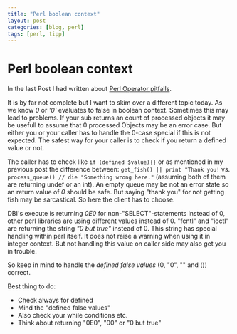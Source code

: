```yaml
---
title: "Perl boolean context"
layout: post
categories: [blog, perl]
tags: [perl, tipp]
---
```


# Perl boolean context

In the last Post I had written about [Perl Operator pitfalls](http://toke.de/blog/perl/2012/10/29/perl-op-pitfall/).

It is by far not complete but I want to skim over a different topic today.
As we know *0* or *'0'* evaluates to false in boolean context.
Sometimes this may lead to problems. If your sub returns an count of processed objects
it may be usefull to assume that 0 processed Objects may be an error case. But either
you or your caller has to handle the 0-case special if this is not expected. The safest
way for your caller is to check if you return a defined value or not.

The caller has to check like `ìf (defined $value){}` or as mentioned in my previous post
the difference between: `get_fish() || print "Thank you!` vs. `process_queue() // die "Something wrong here."`
(assuming both of them are returning undef or an int).
An empty queue may be not an error state so an return value of *0* should be safe. But
saying "thank you" for not getting fish may be sarcastical. So here the client has to
choose.

DBI's execute is returning *0E0* for non-"SELECT"-statements instead of 0, other perl libraries
are using different values instead of 0. "fcntl" and "ioctl" are returning the string
*"0 but true"* instead of 0. This string has special handling within perl itself. It does
not raise a warning when using it in integer context. But not handling this value on caller side
may also get you in trouble.

So keep in mind to handle the *defined false values* (0, "0", "" and ()) correct.

Best thing to do:

 * Check always for defined
 * Mind the "defined false values"
 * Also check your while conditions etc.
 * Think about returning "0E0", "00" or "0 but true"


